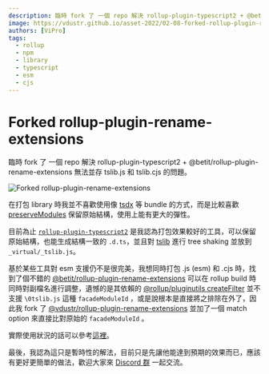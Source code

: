 ```yaml
---
description: 臨時 fork 了 一個 repo 解決 rollup-plugin-typescript2 + @betit/rollup-plugin-rename-extensions 無法並存 tslib.js 和 tslib.cjs 的問題。
image: https://vdustr.github.io/asset-2022/02-08-forked-rollup-plugin-rename-extensions/ogimage.png
authors: [ViPro]
tags:
  - rollup
  - npm
  - library
  - typescript
  - esm
  - cjs
---
```


# Forked rollup-plugin-rename-extensions

臨時 fork 了 一個 repo 解決 rollup-plugin-typescript2 + @betit/rollup-plugin-rename-extensions 無法並存 tslib.js 和 tslib.cjs 的問題。

![Forked rollup-plugin-rename-extensions](https://vdustr.github.io/asset-2022/02-08-forked-rollup-plugin-rename-extensions/ogimage.png)

<!--truncate-->

在打包 library 時我並不喜歡使用像 [tsdx](https://github.com/jaredpalmer/tsdx) 等 bundle 的方式，而是比較喜歡 [preserveModules](https://rollupjs.org/guide/en/#outputpreservemodules) 保留原始結構，使用上能有更大的彈性。

目前為止 [`rollup-plugin-typescript2`](https://github.com/ezolenko/rollup-plugin-typescript2) 是我認為打包效果較好的工具，可以保留原始結構，也能生成結構一致的 `.d.ts`，並且對 [tslib](https://github.com/Microsoft/tslib) 進行 tree shaking 並放到 `_virtual/_tslib.js`。

基於某些工具對 esm 支援仍不是很完美，我想同時打包 .js (esm) 和 .cjs 時，找到了個不錯的 [@betit/rollup-plugin-rename-extensions](https://github.com/GiG/rollup-plugin-rename-extensions) 可以在 rollup build 時同時對副檔名進行調整，遺憾的是其依賴的 [@rollup/pluginutils createFilter](https://github.com/rollup/plugins/blob/6cd15b9/packages/pluginutils/src/createFilter.ts#L48) 並不支援 `\0tslib.js` 這種 `facadeModuleId` ，或是說根本是直接將之排除在外了，因此我 fork 了 [@vdustr/rollup-plugin-rename-extensions](https://github.com/vdustr/rollup-plugin-rename-extensions) 並加了一個 match option 來直接比對原始的 `facadeModuleId` 。

實際使用狀況的話可以參考[這裡](https://github.com/VdustR/likftc/blob/59b66c2/script/rollup.config.js#L43)。

最後，我認為這只是暫時性的解法，目前只是先讓他能達到預期的效果而已，應該有更好更簡單的做法，歡迎大家來 [Discord 群](http://ganhuaking.tw/) 一起交流。
